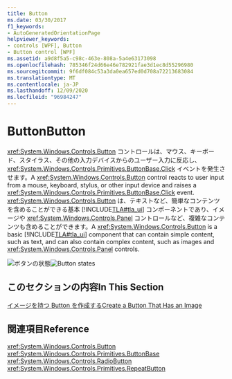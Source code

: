 ```yaml
---
title: Button
ms.date: 03/30/2017
f1_keywords:
- AutoGeneratedOrientationPage
helpviewer_keywords:
- controls [WPF], Button
- Button control [WPF]
ms.assetid: a9d8f5a5-c98c-463e-808a-5a4e63173098
ms.openlocfilehash: 785346f24d66e46e782921fae3d1ec8d55296980
ms.sourcegitcommit: 9f6df084c53a3da0ea657ed0d708a72213683084
ms.translationtype: MT
ms.contentlocale: ja-JP
ms.lasthandoff: 12/09/2020
ms.locfileid: "96984247"
---
```

# <a name="button"></a><span data-ttu-id="f7cbb-102">Button</span><span class="sxs-lookup"><span data-stu-id="f7cbb-102">Button</span></span>
<span data-ttu-id="f7cbb-103"><xref:System.Windows.Controls.Button> コントロールは、マウス、キーボード、スタイラス、その他の入力デバイスからのユーザー入力に反応し、<xref:System.Windows.Controls.Primitives.ButtonBase.Click> イベントを発生させます。</span><span class="sxs-lookup"><span data-stu-id="f7cbb-103">A <xref:System.Windows.Controls.Button> control reacts to user input from a mouse, keyboard, stylus, or other input device and raises a <xref:System.Windows.Controls.Primitives.ButtonBase.Click> event.</span></span> <span data-ttu-id="f7cbb-104"><xref:System.Windows.Controls.Button> は、テキストなど、簡単なコンテンツを含めることができる基本 [!INCLUDE[TLA#tla_ui](../../../includes/tlasharptla-ui-md.md)] コンポーネントであり、イメージや <xref:System.Windows.Controls.Panel> コントロールなど、複雑なコンテンツも含めることができます。</span><span class="sxs-lookup"><span data-stu-id="f7cbb-104">A <xref:System.Windows.Controls.Button> is a basic [!INCLUDE[TLA#tla_ui](../../../includes/tlasharptla-ui-md.md)] component that can contain simple content, such as text, and can also contain complex content, such as images and <xref:System.Windows.Controls.Panel> controls.</span></span>  
  
 <span data-ttu-id="f7cbb-105">![ボタンの状態](./media/ss-ctl-buttons.png "SS_CTL_buttons")</span><span class="sxs-lookup"><span data-stu-id="f7cbb-105">![Button states](./media/ss-ctl-buttons.png "SS_CTL_buttons")</span></span>  
  
## <a name="in-this-section"></a><span data-ttu-id="f7cbb-106">このセクションの内容</span><span class="sxs-lookup"><span data-stu-id="f7cbb-106">In This Section</span></span>  
 [<span data-ttu-id="f7cbb-107">イメージを持つ Button を作成する</span><span class="sxs-lookup"><span data-stu-id="f7cbb-107">Create a Button That Has an Image</span></span>](how-to-create-a-button-that-has-an-image.md)  
  
## <a name="reference"></a><span data-ttu-id="f7cbb-108">関連項目</span><span class="sxs-lookup"><span data-stu-id="f7cbb-108">Reference</span></span>  
 <xref:System.Windows.Controls.Button>  
 <xref:System.Windows.Controls.Primitives.ButtonBase>  
 <xref:System.Windows.Controls.RadioButton>  
 <xref:System.Windows.Controls.Primitives.RepeatButton>
